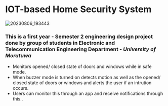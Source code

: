 # IOT-based Home Security System

![20230806_193443](https://github.com/javin-5/IOT-based_home_security_system/assets/121782593/c1559418-4f30-46c6-98d2-282fd7f0a786)

### **This is a first year - Semester 2 engineering design project done by group of students in Electronic and Telecommunication Engineering Department - _University of Moratuwa_**
- Monitors opened/ closed state of doors and windows while in safe mode.
- When buzzer mode is turned on detects motion as well as the opened/ closed state of doors or windows and alerts the user if an intrution occurs.
- Users can monitor this through an app and receive notifications through this..

